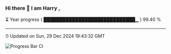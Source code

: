 ### Hi there 👋 I am Harry , 

⏳ Year progress { █████████████████████████████▁ } 99.40 %

---

⏰ Updated on Sun, 29 Dec 2024 19:43:32 GMT

![Progress Bar CI](https://github.com/duykhang68/duykhang68/workflows/Progress%20Bar%20CI/badge.svg)
